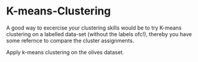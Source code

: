 # K-means-Clustering

A good way to excercise your clustering skills would be to try K-means clustering on a labelled data-set (without the labels ofc!), thereby you have some refernce to compare the cluster assignments. 

Apply k-means clustering on the olives dataset.
